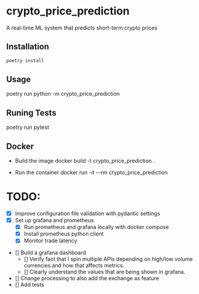 # crypto_price_prediction

A real-time ML system that predicts short-term crypto prices

## Installation

```sh
poetry install
```

## Usage
poetry run python -m crypto_price_prediction

## Runing Tests
poetry run pytest

## Docker
- Build the image
docker build -t crypto_price_prediction .

- Run the container
docker run -it --rm crypto_price_prediction


# TODO:
- [x] Improve configuration file validation with pydantic settings
- [x] Set up grafana and prometheus
    - [x] Run prometheus and grafana locally with docker compose
    - [x] Install prometheus python client
    - [x] Monitor trade latency
- [] Build a grafana dashboard
    - [] Verify fact that I spin multiple APIs depending on high/low volume currencies and
    how that affects metrics.
    - [] Clearly understand the values that are being shown in grafana.
- [] Change processing to also add the exchange as feature
- [] Add tests

